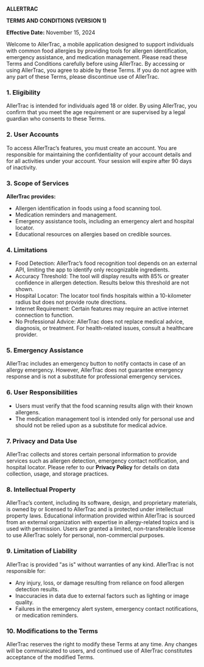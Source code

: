 **ALLERTRAC**

**TERMS AND CONDITIONS (VERSION 1)**

**Effective Date:** November 15, 2024

Welcome to AllerTrac, a mobile application designed to support individuals with common food allergies by providing tools for allergen identification, emergency assistance, and medication management. Please read these Terms and Conditions carefully before using AllerTrac. By accessing or using AllerTrac, you agree to abide by these Terms. If you do not agree with any part of these Terms, please discontinue use of AllerTrac.

### **1. Eligibility**

AllerTrac is intended for individuals aged 18 or older. By using AllerTrac, you confirm that you meet the age requirement or are supervised by a legal guardian who consents to these Terms.

### **2. User Accounts**

To access AllerTrac’s features, you must create an account. You are responsible for maintaining the confidentiality of your account details and for all activities under your account. Your session will expire after 90 days of inactivity.

### **3. Scope of Services**

**AllerTrac provides:**

* Allergen identification in foods using a food scanning tool.
* Medication reminders and management.
* Emergency assistance tools, including an emergency alert and hospital locator.
* Educational resources on allergies based on credible sources.

### **4. Limitations**

* Food Detection: AllerTrac’s food recognition tool depends on an external API, limiting the app to identify only recognizable ingredients.
* Accuracy Threshold: The tool will display results with 85% or greater confidence in allergen detection. Results below this threshold are not shown.
* Hospital Locator: The locator tool finds hospitals within a 10-kilometer radius but does not provide route directions.
* Internet Requirement: Certain features may require an active internet connection to function.
* No Professional Advice: AllerTrac does not replace medical advice, diagnosis, or treatment. For health-related issues, consult a healthcare provider.

### **5. Emergency Assistance**

AllerTrac includes an emergency button to notify contacts in case of an allergy emergency. However, AllerTrac does not guarantee emergency response and is not a substitute for professional emergency services.

### **6. User Responsibilities**

* Users must verify that the food scanning results align with their known allergens.
* The medication management tool is intended only for personal use and should not be relied upon as a substitute for medical advice.

### **7. Privacy and Data Use**

AllerTrac collects and stores certain personal information to provide services such as allergen detection, emergency contact notification, and hospital locator. Please refer to our **Privacy Policy** for details on data collection, usage, and storage practices.

### **8. Intellectual Property**

AllerTrac’s content, including its software, design, and proprietary materials, is owned by or licensed to AllerTrac and is protected under intellectual property laws. Educational information provided within AllerTrac is sourced from an external organization with expertise in allergy-related topics and is used with permission. Users are granted a limited, non-transferable license to use AllerTrac solely for personal, non-commercial purposes.

### **9. Limitation of Liability**

AllerTrac is provided "as is" without warranties of any kind. AllerTrac is not responsible for:

* Any injury, loss, or damage resulting from reliance on food allergen detection results.
* Inaccuracies in data due to external factors such as lighting or image quality.
* Failures in the emergency alert system, emergency contact notifications, or medication reminders.

### **10. Modifications to the Terms**

AllerTrac reserves the right to modify these Terms at any time. Any changes will be communicated to users, and continued use of AllerTrac constitutes acceptance of the modified Terms.